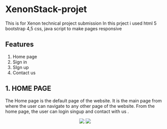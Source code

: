 # XenonStack-projet
This is for Xenon technical project submission 
In this prject i used html 5 bootstrap 4,5 css, java script to make pages responsive

## Features

1. Home page
2. Sign in 
3. SIgn up
4. Contact us

## 1. HOME PAGE 

The Home page is the default page of the website. It is the main page from where the user can navigate to any other page of the website. From the home page, the user can 
login singup and contact with us .

<div align="center">
<img src="https://user-images.githubusercontent.com/91670004/196792563-58b68232-74a5-4678-a627-cf76e516e104.png">
<img src="![image](https://user-images.githubusercontent.com/91670004/196792701-8b4a8591-6565-4b66-8597-33bb2a9f2685.png)">
</div>
